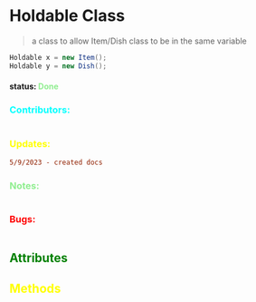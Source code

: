 # Holdable Class 
> a class to allow Item/Dish class to be in the same variable
```java
Holdable x = new Item();
Holdable y = new Dish();
```
#### status: <span style="color:lightgreen;">Done</span>
### <span style="color:cyan;">Contributors:</span>
<!--put your names here between the ``` if you worked on it, and put what you did-->
```diff

```
### <span style="color:yellow;">Updates:</span>
```diff
5/9/2023 - created docs
```
### <span style="color:lightgreen;">Notes:</span>
```diff
```
### <span style="color:red;">Bugs:</span>
```diff
```
## <span style="color:green;">Attributes</span>


## <span style="color:yellow;">Methods</span>




